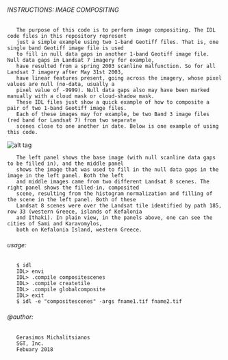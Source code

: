 ###### INSTRUCTIONS: IMAGE COMPOSITING 

       The purpose of this code is to perform image compositing. The IDL code files in this repository represent 
       just a simple example using two 1-band Geotiff files. That is, one single band Geotiff image file is used 
       to fill in null data gaps in another 1-band Geotiff image file. Null data gaps in Landsat 7 imagery for example, 
       have resulted from a spring 2003 scanline malfunction. So for all Landsat 7 imagery after May 31st 2003,
       have linear features present, going across the imagery, whose pixel values are null (no-data, usually a 
       pixel value of -9999). Null data gaps also may have been marked manually with a cloud mask or cloud-shadow mask. 
       These IDL files just show a quick example of how to composite a pair of two 1-band Geotiff image files. 
       Each of these images may for example, be two Band 3 image files (red band for Landsat 7) from two separate 
       scenes close to one another in date. Below is one example of using this code. 

![alt tag](https://lh5.googleusercontent.com/-cDLYYNWKTJA/VYRBdtD7uoI/AAAAAAAAACs/yOecG2xKaqw/w1358-h442-no/composited.jpg)

       The left panel shows the base image (with null scanline data gaps to be filled in), and the middle panel 
       shows the image that was used to fill in the null data gaps in the image in the left panel. Both the left 
       and middle images came from two different Landsat 8 scenes. The right panel shows the filled-in, composited 
       scene, resulting from the histogram normalization and filling of the scene in the left panel. Both of these 
       Landsat 8 scenes were over the Landsat tile identified by path 185, row 33 (western Greece, islands of Kefalonia
       and Ithaki). In plain view, in the panels above, one can see the cities of Sami and Karavomylos, 
       both on Kefalonia Island, western Greece. 

###### usage: 

       $ idl
       IDL> envi
       IDL> .compile compositescenes
       IDL> .compile createtile
       IDL> .compile globalcomposite
       IDL> exit
       $ idl -e "compositescenes" -args fname1.tif fname2.tif 

###### @author:
       Gerasimos Michalitsianos
       SGT, Inc. 
       Febuary 2018 
